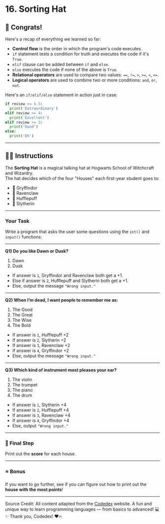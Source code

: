 
# 16. Sorting Hat

## 🎉 Congrats!

Here's a recap of everything we learned so far:

- **Control flow** is the order in which the program's code executes.
- `if` statement tests a condition for truth and executes the code if it's `True`.
- `elif` clause can be added between `if` and `else`.
- `else` executes the code if none of the above is `True`.
- **Relational operators** are used to compare two values: `==`, `!=`, `>`, `>=`, `<`, `<=`.
- **Logical operators** are used to combine two or more conditions: `and`, `or`, `not`.

Here's an `if/elif/else` statement in action just in case:

```python
if review >= 4.5:
  print('Extraordinary')
elif review >= 4:
  print('Excellent')
elif review >= 3:
  print('Good')
else:
  print('Eh')
```

---

## 🧙‍♂️ Instructions

The **Sorting Hat** is a magical talking hat at Hogwarts School of Witchcraft and Wizardry.  
The hat decides which of the four "Houses" each first-year student goes to:

- 🦁 Gryffindor
- 🦅 Ravenclaw
- 🦡 Hufflepuff
- 🐍 Slytherin

---

### Your Task

Write a program that asks the user some questions using the `int()` and `input()` functions:

---

**Q1) Do you like Dawn or Dusk?**  
1) Dawn  
2) Dusk

- If answer is `1`, Gryffindor and Ravenclaw both get a +1.  
- Else if answer is `2`, Hufflepuff and Slytherin both get a +1.  
- Else, output the message `"Wrong input."`

---

**Q2) When I’m dead, I want people to remember me as:**  
1) The Good  
2) The Great  
3) The Wise  
4) The Bold

- If answer is `1`, Hufflepuff +2  
- If answer is `2`, Slytherin +2  
- If answer is `3`, Ravenclaw +2  
- If answer is `4`, Gryffindor +2  
- Else, output the message `"Wrong input."`

---

**Q3) Which kind of instrument most pleases your ear?**  
1) The violin  
2) The trumpet  
3) The piano  
4) The drum

- If answer is `1`, Slytherin +4  
- If answer is `2`, Hufflepuff +4  
- If answer is `3`, Ravenclaw +4  
- If answer is `4`, Gryffindor +4  
- Else, output `"Wrong input."`

---

### 🧮 Final Step

Print out the **score** for each house.

---

### ⭐ Bonus

If you want to go further, see if you can figure out how to print out the **house with the most points**!

---

Source Credit: All content adapted from the [Codedex](https://www.codedex.io) website. A fun and unique way to learn programming languages — from basics to advanced! 💻✨ Thank you, Codedex! ❤️🔥
